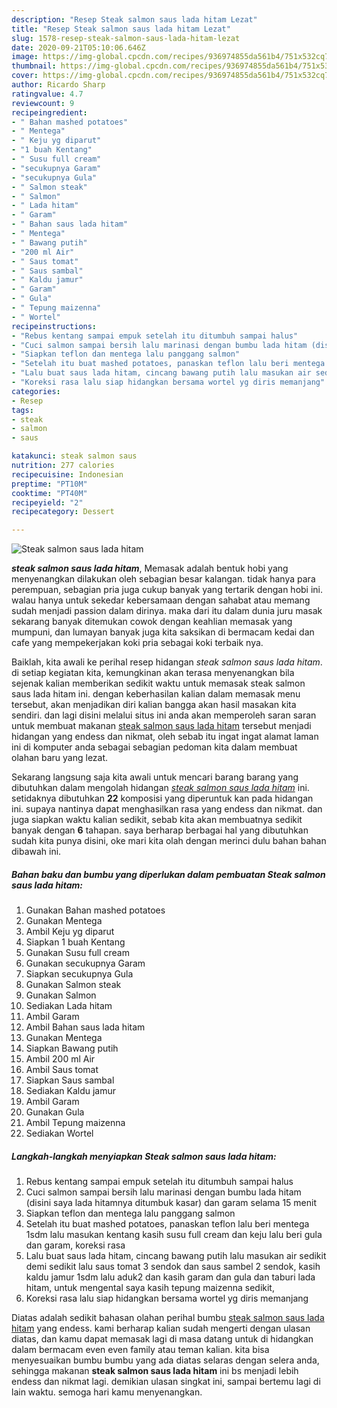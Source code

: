 ```yaml
---
description: "Resep Steak salmon saus lada hitam Lezat"
title: "Resep Steak salmon saus lada hitam Lezat"
slug: 1578-resep-steak-salmon-saus-lada-hitam-lezat
date: 2020-09-21T05:10:06.646Z
image: https://img-global.cpcdn.com/recipes/936974855da561b4/751x532cq70/steak-salmon-saus-lada-hitam-foto-resep-utama.jpg
thumbnail: https://img-global.cpcdn.com/recipes/936974855da561b4/751x532cq70/steak-salmon-saus-lada-hitam-foto-resep-utama.jpg
cover: https://img-global.cpcdn.com/recipes/936974855da561b4/751x532cq70/steak-salmon-saus-lada-hitam-foto-resep-utama.jpg
author: Ricardo Sharp
ratingvalue: 4.7
reviewcount: 9
recipeingredient:
- " Bahan mashed potatoes"
- " Mentega"
- " Keju yg diparut"
- "1 buah Kentang"
- " Susu full cream"
- "secukupnya Garam"
- "secukupnya Gula"
- " Salmon steak"
- " Salmon"
- " Lada hitam"
- " Garam"
- " Bahan saus lada hitam"
- " Mentega"
- " Bawang putih"
- "200 ml Air"
- " Saus tomat"
- " Saus sambal"
- " Kaldu jamur"
- " Garam"
- " Gula"
- " Tepung maizenna"
- " Wortel"
recipeinstructions:
- "Rebus kentang sampai empuk setelah itu ditumbuh sampai halus"
- "Cuci salmon sampai bersih lalu marinasi dengan bumbu lada hitam (disini saya lada hitamnya ditumbuk kasar) dan garam selama 15 menit"
- "Siapkan teflon dan mentega lalu panggang salmon"
- "Setelah itu buat mashed potatoes, panaskan teflon lalu beri mentega 1sdm lalu masukan kentang kasih susu full cream dan keju lalu beri gula dan garam, koreksi rasa"
- "Lalu buat saus lada hitam, cincang bawang putih lalu masukan air sedikit demi sedikit lalu saus tomat 3 sendok dan saus sambel 2 sendok, kasih kaldu jamur 1sdm lalu aduk2 dan kasih garam dan gula dan taburi lada hitam, untuk mengental saya kasih tepung maizenna sedikit,"
- "Koreksi rasa lalu siap hidangkan bersama wortel yg diris memanjang"
categories:
- Resep
tags:
- steak
- salmon
- saus

katakunci: steak salmon saus 
nutrition: 277 calories
recipecuisine: Indonesian
preptime: "PT10M"
cooktime: "PT40M"
recipeyield: "2"
recipecategory: Dessert

---
```



![Steak salmon saus lada hitam](https://img-global.cpcdn.com/recipes/936974855da561b4/751x532cq70/steak-salmon-saus-lada-hitam-foto-resep-utama.jpg)

<b><i>steak salmon saus lada hitam</i></b>, Memasak adalah bentuk hobi yang menyenangkan dilakukan oleh sebagian besar kalangan. tidak hanya para perempuan, sebagian pria juga cukup banyak yang tertarik dengan hobi ini. walau hanya untuk sekedar kebersamaan dengan sahabat atau memang sudah menjadi passion dalam dirinya. maka dari itu dalam dunia juru masak sekarang banyak ditemukan cowok dengan keahlian memasak yang mumpuni, dan lumayan banyak juga kita saksikan di bermacam kedai dan cafe yang mempekerjakan koki pria sebagai koki terbaik nya.

Baiklah, kita awali ke perihal resep hidangan <i>steak salmon saus lada hitam</i>. di setiap kegiatan kita, kemungkinan akan terasa menyenangkan bila sejenak kalian memberikan sedikit waktu untuk memasak steak salmon saus lada hitam ini. dengan keberhasilan kalian dalam memasak menu tersebut, akan menjadikan diri kalian bangga akan hasil masakan kita sendiri. dan lagi disini melalui situs ini anda akan memperoleh saran saran untuk membuat makanan <u>steak salmon saus lada hitam</u> tersebut menjadi hidangan yang endess dan nikmat, oleh sebab itu ingat ingat alamat laman ini di komputer anda sebagai sebagian pedoman kita dalam membuat olahan baru yang lezat.




Sekarang langsung saja kita awali untuk mencari barang barang yang dibutuhkan dalam mengolah hidangan <u><i>steak salmon saus lada hitam</i></u> ini. setidaknya dibutuhkan <b>22</b> komposisi yang diperuntuk kan pada hidangan ini. supaya nantinya dapat menghasilkan rasa yang endess dan nikmat. dan juga siapkan waktu kalian sedikit, sebab kita akan membuatnya sedikit banyak dengan <b>6</b> tahapan. saya berharap berbagai hal yang dibutuhkan sudah kita punya disini, oke mari kita olah dengan merinci dulu bahan bahan dibawah ini.

<!--inarticleads1-->

##### Bahan baku dan bumbu yang diperlukan dalam pembuatan Steak salmon saus lada hitam:

1. Gunakan  Bahan mashed potatoes
1. Gunakan  Mentega
1. Ambil  Keju yg diparut
1. Siapkan 1 buah Kentang
1. Gunakan  Susu full cream
1. Gunakan secukupnya Garam
1. Siapkan secukupnya Gula
1. Gunakan  Salmon steak
1. Gunakan  Salmon
1. Sediakan  Lada hitam
1. Ambil  Garam
1. Ambil  Bahan saus lada hitam
1. Gunakan  Mentega
1. Siapkan  Bawang putih
1. Ambil 200 ml Air
1. Ambil  Saus tomat
1. Siapkan  Saus sambal
1. Sediakan  Kaldu jamur
1. Ambil  Garam
1. Gunakan  Gula
1. Ambil  Tepung maizenna
1. Sediakan  Wortel




<!--inarticleads2-->

##### Langkah-langkah menyiapkan Steak salmon saus lada hitam:

1. Rebus kentang sampai empuk setelah itu ditumbuh sampai halus
1. Cuci salmon sampai bersih lalu marinasi dengan bumbu lada hitam (disini saya lada hitamnya ditumbuk kasar) dan garam selama 15 menit
1. Siapkan teflon dan mentega lalu panggang salmon
1. Setelah itu buat mashed potatoes, panaskan teflon lalu beri mentega 1sdm lalu masukan kentang kasih susu full cream dan keju lalu beri gula dan garam, koreksi rasa
1. Lalu buat saus lada hitam, cincang bawang putih lalu masukan air sedikit demi sedikit lalu saus tomat 3 sendok dan saus sambel 2 sendok, kasih kaldu jamur 1sdm lalu aduk2 dan kasih garam dan gula dan taburi lada hitam, untuk mengental saya kasih tepung maizenna sedikit,
1. Koreksi rasa lalu siap hidangkan bersama wortel yg diris memanjang




Diatas adalah sedikit bahasan olahan perihal bumbu <u>steak salmon saus lada hitam</u> yang endess. kami berharap kalian sudah mengerti dengan ulasan diatas, dan kamu dapat memasak lagi di masa datang untuk di hidangkan dalam bermacam even even family atau teman kalian. kita bisa menyesuaikan bumbu bumbu yang ada diatas selaras dengan selera anda, sehingga makanan <b>steak salmon saus lada hitam</b> ini bs menjadi lebih endess dan nikmat lagi. demikian ulasan singkat ini, sampai bertemu lagi di lain waktu. semoga hari kamu menyenangkan.
